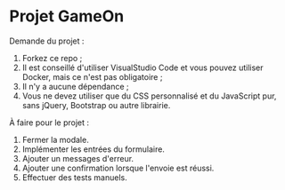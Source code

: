 # Projet GameOn

Demande du projet :

1. Forkez ce repo ;
2. Il est conseillé d'utiliser VisualStudio Code et vous pouvez utiliser Docker, mais ce n'est pas obligatoire ;
3. Il n'y a aucune dépendance ;
4. Vous ne devez utiliser que du CSS personnalisé et du JavaScript pur, sans jQuery, Bootstrap ou autre librairie.

À faire pour le projet :

1. Fermer la modale.
2. Implémenter les entrées du formulaire.
3. Ajouter un messages d'erreur.
4. Ajouter une confirmation lorsque l'envoie est réussi.
5. Effectuer des tests manuels.

